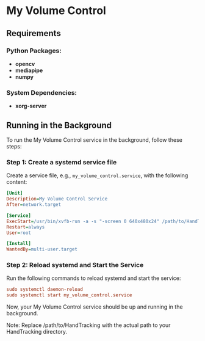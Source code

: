 # My Volume Control

## Requirements

### Python Packages:
- **opencv**
- **mediapipe**
- **numpy**

### System Dependencies:
- **xorg-server**

## Running in the Background

To run the My Volume Control service in the background, follow these steps:

### Step 1: Create a systemd service file

Create a service file, e.g., `my_volume_control.service`, with the following content:

```ini
[Unit]
Description=My Volume Control Service
After=network.target

[Service]
ExecStart=/usr/bin/xvfb-run -a -s "-screen 0 640x480x24" /path/to/HandTracking/venv/bin/python3 /path/to/HandTracking/VolumeHandControlAdvanced.py
Restart=always
User=root

[Install]
WantedBy=multi-user.target
```

### Step 2: Reload systemd and Start the Service

Run the following commands to reload systemd and start the service:

```ini
sudo systemctl daemon-reload
sudo systemctl start my_volume_control.service
```

Now, your My Volume Control service should be up and running in the background.

Note: Replace /path/to/HandTracking with the actual path to your HandTracking directory.









